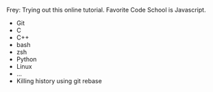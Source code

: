 Frey: Trying out this online tutorial.
Favorite Code School is Javascript.
* Git
* C
* C++
* bash
* zsh
* Python
* Linux
* ...
* Killing history using git rebase

